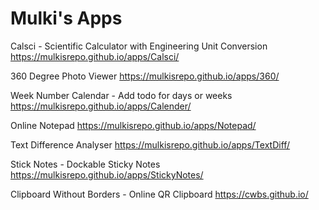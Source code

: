 # Mulki's Apps

Calsci - Scientific Calculator with Engineering Unit Conversion
https://mulkisrepo.github.io/apps/Calsci/


360 Degree Photo Viewer
https://mulkisrepo.github.io/apps/360/


Week Number Calendar - Add todo for days or weeks
https://mulkisrepo.github.io/apps/Calender/


Online Notepad
https://mulkisrepo.github.io/apps/Notepad/


Text Difference Analyser
https://mulkisrepo.github.io/apps/TextDiff/


Stick Notes - Dockable Sticky Notes
https://mulkisrepo.github.io/apps/StickyNotes/


Clipboard Without Borders - Online QR Clipboard
https://cwbs.github.io/
